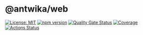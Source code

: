 # @antwika/web

[![License: MIT](https://img.shields.io/badge/License-MIT-yellow.svg)](https://opensource.org/licenses/MIT)
[![npm version](https://img.shields.io/npm/v/@antwika/web)](https://www.npmjs.com/package/@antwika/web)
[![Quality Gate Status](https://sonarcloud.io/api/project_badges/measure?project=antwika_web&metric=alert_status)](https://sonarcloud.io/summary/new_code?id=antwika_web)
[![Coverage](https://sonarcloud.io/api/project_badges/measure?project=antwika_web&metric=coverage)](https://sonarcloud.io/summary/new_code?id=antwika_web)
[![Actions Status](https://github.com/antwika/web/workflows/CI/badge.svg)](https://github.com/antwika/web/actions/workflows/ci.yml)
